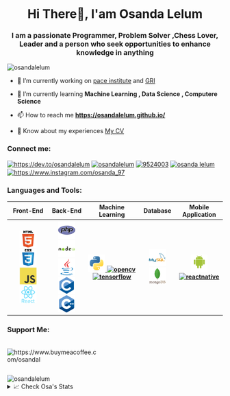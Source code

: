 <h1 align="center">Hi There👋, I'am Osanda Lelum</h1>
<h3 align="center">I am a passionate Programmer, Problem Solver ,Chess Lover, Leader and a person who seek opportunities to enhance knowledge in anything</h3>

<p align="left"> <img src="https://komarev.com/ghpvc/?username=osandalelum&label=Profile%20views&color=0e75b6&style=flat" alt="osandalelum" /> </p>

- 🔭 I’m currently working on [pace institute](https://www.paceinstitute.lk/web-development/) and [GRI](https://gritires.com/)

- 🌱 I’m currently learning **Machine Learning , Data Science , Computere Science**

- 📫 How to reach me **https://osandalelum.github.io/**

- 📄 Know about my experiences [My CV](https://osandalelum.github.io/CV+PM+(2).pdf)

<h3 align="left">Connect me:</h3>
<p align="left">
<a href="https://dev.to/osandalelum" target="blank"><img align="center" src="https://raw.githubusercontent.com/rahuldkjain/github-profile-readme-generator/master/src/images/icons/Social/devto.svg" alt="https://dev.to/osandalelum" height="30" width="40" /></a>
<a href="https://twitter.com/osandalelum" target="blank"><img align="center" src="https://raw.githubusercontent.com/rahuldkjain/github-profile-readme-generator/master/src/images/icons/Social/twitter.svg" alt="osandalelum" height="30" width="40" /></a>
<a href="https://stackoverflow.com/users/9524003" target="blank"><img align="center" src="https://raw.githubusercontent.com/rahuldkjain/github-profile-readme-generator/master/src/images/icons/Social/stack-overflow.svg" alt="9524003" height="30" width="40" /></a>
<a href="https://kaggle.com/osanda lelum" target="blank"><img align="center" src="https://raw.githubusercontent.com/rahuldkjain/github-profile-readme-generator/master/src/images/icons/Social/kaggle.svg" alt="osanda lelum" height="30" width="40" /></a>
<a href="https://instagram.com/osanda_97" target="blank"><img align="center" src="https://raw.githubusercontent.com/rahuldkjain/github-profile-readme-generator/master/src/images/icons/Social/instagram.svg" alt="https://www.instagram.com/osanda_97" height="30" width="40" /></a>
</p>

<h3 align="left">Languages and Tools:</h3>
<table><tr>
   <th>Front-End</th>
   <th>Back-End</th>
   <th>Machine Learning</th>
   <th>Database</th>
   <th>Mobile Application</th>
</tr>
   <tr>
   <th> <a href="https://www.w3.org/html/" target="_blank" rel="noreferrer"> <img src="https://raw.githubusercontent.com/devicons/devicon/master/icons/html5/html5-original-wordmark.svg" alt="html5" width="40" height="40"/> </a> 
   <a href="https://www.w3schools.com/css/" target="_blank" rel="noreferrer"> <img src="https://raw.githubusercontent.com/devicons/devicon/master/icons/css3/css3-original-wordmark.svg" alt="css3" width="40" height="40"/> </a>  
   <a href="https://developer.mozilla.org/en-US/docs/Web/JavaScript" target="_blank" rel="noreferrer"> <img src="https://raw.githubusercontent.com/devicons/devicon/master/icons/javascript/javascript-original.svg" alt="javascript" width="40" height="40"/> </a> 
   <a href="https://reactjs.org/" target="_blank" rel="noreferrer"> <img src="https://raw.githubusercontent.com/devicons/devicon/master/icons/react/react-original-wordmark.svg" alt="react" width="40" height="40"/> </a> </th>
   <th>   <a href="https://www.php.net" target="_blank" rel="noreferrer"> <img src="https://raw.githubusercontent.com/devicons/devicon/master/icons/php/php-original.svg" alt="php" width="40" height="40"/> </a> 
   <a href="https://nodejs.org" target="_blank" rel="noreferrer"> <img src="https://raw.githubusercontent.com/devicons/devicon/master/icons/nodejs/nodejs-original-wordmark.svg" alt="nodejs" width="40" height="40"/> </a> 
   <a href="https://www.java.com" target="_blank" rel="noreferrer"> <img src="https://raw.githubusercontent.com/devicons/devicon/master/icons/java/java-original.svg" alt="java" width="40" height="40"/> </a> 
   <br/>
   <a href="https://www.cprogramming.com/" target="_blank" rel="noreferrer"> <img src="https://raw.githubusercontent.com/devicons/devicon/master/icons/c/c-original.svg" alt="c" width="40" height="40"/> </a> 
   <a href="https://www.w3schools.com/cpp/" target="_blank" rel="noreferrer"> <img src="https://raw.githubusercontent.com/devicons/devicon/master/icons/cplusplus/cplusplus-original.svg" alt="cplusplus" width="40" height="40"/> </a> </th>
   <th>  <a href="https://www.python.org" target="_blank" rel="noreferrer"> <img src="https://raw.githubusercontent.com/devicons/devicon/master/icons/python/python-original.svg" alt="python" width="40" height="40"/> </a>
    <a href="https://opencv.org/" target="_blank" rel="noreferrer"> <img src="https://www.vectorlogo.zone/logos/opencv/opencv-icon.svg" alt="opencv" width="40" height="40"/> </a> 
    <a href="https://www.tensorflow.org" target="_blank" rel="noreferrer"> <img src="https://www.vectorlogo.zone/logos/tensorflow/tensorflow-icon.svg" alt="tensorflow" width="40" height="40"/> </a> </th>
   <th>   <a href="https://www.mysql.com/" target="_blank" rel="noreferrer"> <img src="https://raw.githubusercontent.com/devicons/devicon/master/icons/mysql/mysql-original-wordmark.svg" alt="mysql" width="40" height="40"/> </a> 
    <a href="https://www.mongodb.com/" target="_blank" rel="noreferrer"> <img src="https://raw.githubusercontent.com/devicons/devicon/master/icons/mongodb/mongodb-original-wordmark.svg" alt="mongodb" width="40" height="40"/> </a> </th>
   <th><a href="https://developer.android.com" target="_blank" rel="noreferrer"> <img src="https://raw.githubusercontent.com/devicons/devicon/master/icons/android/android-original-wordmark.svg" alt="android" width="40" height="40"/> </a>
<a href="https://reactnative.dev/" target="_blank" rel="noreferrer"> <img src="https://reactnative.dev/img/header_logo.svg" alt="reactnative" width="40" height="40"/> </a></th>
   </tr>
</table>
<h3 align="left">Support Me:</h3>
<p><a href="https://www.buymeacoffee.com/osandal"> 
<br>
<img align="left" src="https://cdn.buymeacoffee.com/buttons/v2/default-yellow.png" height="50" width="210" 
alt="https://www.buymeacoffee.com/osandal" /></a></p><br><br>
<p><img align="left" src="https://github-readme-stats.vercel.app/api?username=osandalelum&show_icons=true&locale=en" alt="osandalelum"  /></p>
<br>
<details>
<summary>📈 Check Osa's Stats</summary>
<br>
   
Osa's Github Stats
   
![](http://github-profile-summary-cards.vercel.app/api/cards/profile-details?username=OsandaLelum&theme=dracula) 

![](http://github-profile-summary-cards.vercel.app/api/cards/repos-per-language?username=OsandaLelum&theme=dracula) 
![](http://github-profile-summary-cards.vercel.app/api/cards/most-commit-language?username=OsandaLelum&theme=dracula)


<br>
Currently Coding & Listening to:
[![spotify-github-profile](https://spotify-github-profile.vercel.app/api/view?uid=31rhfyqi4cltbz6gr5oq7aoj5frq&cover_image=true&theme=novatorem&show_offline=true&bar_color=53b14f&bar_color_cover=false)](https://open.spotify.com/user/31rhfyqi4cltbz6gr5oq7aoj5frq)
</details>

